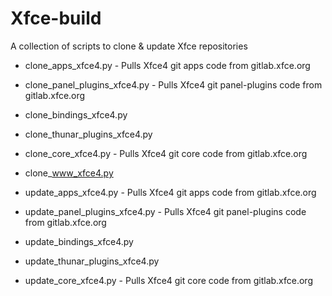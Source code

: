 # Xfce-build

A collection of scripts to clone & update Xfce repositories

 - clone_apps_xfce4.py - Pulls Xfce4 git apps code from gitlab.xfce.org
 - clone_panel_plugins_xfce4.py - Pulls Xfce4 git panel-plugins code from gitlab.xfce.org
 - clone_bindings_xfce4.py
 - clone_thunar_plugins_xfce4.py
 - clone_core_xfce4.py - Pulls Xfce4 git core code from gitlab.xfce.org
 - clone_www_xfce4.py

 - update_apps_xfce4.py - Pulls Xfce4 git apps code from gitlab.xfce.org
 - update_panel_plugins_xfce4.py - Pulls Xfce4 git panel-plugins code from gitlab.xfce.org
 - update_bindings_xfce4.py
 - update_thunar_plugins_xfce4.py
 - update_core_xfce4.py - Pulls Xfce4 git core code from gitlab.xfce.org
